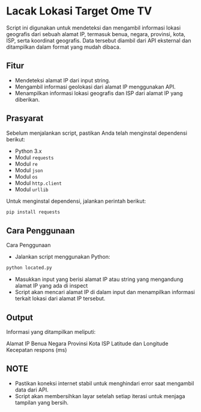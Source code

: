 # Lacak Lokasi Target Ome TV

Script ini digunakan untuk mendeteksi dan mengambil informasi lokasi geografis dari sebuah alamat IP, termasuk benua, negara, provinsi, kota, ISP, serta koordinat geografis. Data tersebut diambil dari API eksternal dan ditampilkan dalam format yang mudah dibaca.

## Fitur
- Mendeteksi alamat IP dari input string.
- Mengambil informasi geolokasi dari alamat IP menggunakan API.
- Menampilkan informasi lokasi geografis dan ISP dari alamat IP yang diberikan.

## Prasyarat

Sebelum menjalankan script, pastikan Anda telah menginstal dependensi berikut:

- Python 3.x
- Modul `requests`
- Modul `re`
- Modul `json`
- Modul `os`
- Modul `http.client`
- Modul `urllib`

Untuk menginstal dependensi, jalankan perintah berikut:
```bash
pip install requests
```

## Cara Penggunaan
Cara Penggunaan
- Jalankan script menggunakan Python:
```bash
python located.py
```
- Masukkan input yang berisi alamat IP atau string yang mengandung alamat IP yang ada di inspect
- Script akan mencari alamat IP di dalam input dan menampilkan informasi terkait lokasi dari alamat IP tersebut.

## Output
Informasi yang ditampilkan meliputi:

Alamat IP
Benua
Negara
Provinsi
Kota
ISP
Latitude dan Longitude
Kecepatan respons (ms)

## NOTE
- Pastikan koneksi internet stabil untuk menghindari error saat mengambil data dari API.
- Script akan membersihkan layar setelah setiap iterasi untuk menjaga tampilan yang bersih.
